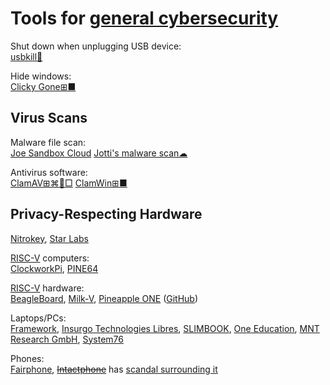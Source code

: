 
# Tools for [general cybersecurity](https://trendless.tech/cysec/)

Shut down when unplugging USB device:  
[usbkill🐧](https://github.com/hephaest0s/usbkill)

Hide windows:  
[Clicky Gone⊞■](http://clickygone.sourceforge.net/)

## Virus Scans

Malware file scan:  
[Joe Sandbox Cloud](https://www.joesandbox.com/)
[Jotti's malware scan☁](https://virusscan.jotti.org/)

Antivirus software:  
[ClamAV⊞⌘🐧□](https://www.clamav.net/)
[ClamWin⊞■](http://www.clamwin.com/)

## Privacy-Respecting Hardware

[Nitrokey](https://shop.nitrokey.com/),
[Star Labs](https://starlabs.systems/)

[RISC-V](https://riscv.org/) computers:  
[ClockworkPi](https://www.clockworkpi.com/),
[PINE64](https://pine64.org/)

[RISC-V](https://riscv.org/) hardware:  
[BeagleBoard](https://www.beagleboard.org/),
[Milk-V](https://milkv.io/),
[Pineapple ONE](https://pineapple-one.github.io/) ([GitHub](https://github.com/pineapple-one))

Laptops/PCs:  
[Framework](https://frame.work/),
[Insurgo Technologies Libres](https://insurgo.ca/),
[SLIMBOOK](https://slimbook.es/),
[One Education](https://www.one-education.org/),
[MNT Research GmbH](https://mntre.com/),
[System76](https://system76.com/)

Phones:  
[Fairphone](https://www.fairphone.com/),
~~[Intactphone](https://www.intactphone.com/)~~ has [scandal surrounding it](https://www.technologyreview.com/2022/08/19/1058243/erik-prince-wants-to-sell-you-a-secure-smartphone-thats-too-good-to-be-true/)
